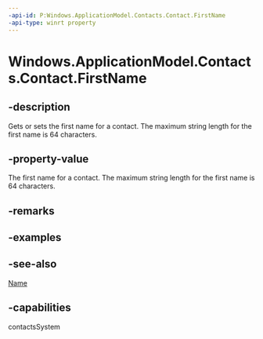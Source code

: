 ```yaml
---
-api-id: P:Windows.ApplicationModel.Contacts.Contact.FirstName
-api-type: winrt property
---
```


<!-- Property syntax
public string FirstName { get;  set; }
-->

# Windows.ApplicationModel.Contacts.Contact.FirstName

## -description
Gets or sets the first name for a contact. The maximum string length for the first name is 64 characters.

## -property-value
The first name for a contact. The maximum string length for the first name is 64 characters.

## -remarks

## -examples

## -see-also
[Name](contact_name.md)
## -capabilities
contactsSystem
